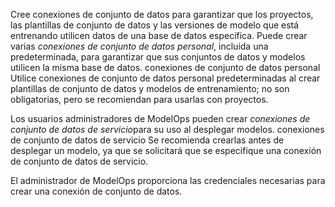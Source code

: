 Cree conexiones de conjunto de datos para garantizar que los proyectos, las plantillas de conjunto de datos y las versiones de modelo que está entrenando utilicen datos de una base de datos específica. Puede crear varias *conexiones de conjunto de datos personal*, incluida una predeterminada, para garantizar que sus conjuntos de datos y modelos utilicen la misma base de datos. conexiones de conjunto de datos personal Utilice conexiones de conjunto de datos personal predeterminadas al crear plantillas de conjunto de datos y modelos de entrenamiento; no son obligatorias, pero se recomiendan para usarlas con proyectos.

Los usuarios administradores de ModelOps pueden crear *conexiones de conjunto de datos de servicio*para su uso al desplegar modelos. conexiones de conjunto de datos de servicio Se recomienda crearlas antes de desplegar un modelo, ya que se solicitará que se especifique una conexión de conjunto de datos de servicio.

El administrador de ModelOps proporciona las credenciales necesarias para crear una conexión de conjunto de datos.

